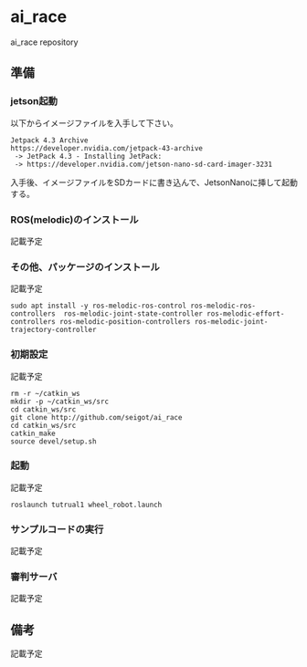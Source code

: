 # ai_race
ai_race repository


## 準備

### jetson起動

以下からイメージファイルを入手して下さい。

```
Jetpack 4.3 Archive
https://developer.nvidia.com/jetpack-43-archive
 -> JetPack 4.3 - Installing JetPack:
 -> https://developer.nvidia.com/jetson-nano-sd-card-imager-3231
```

入手後、イメージファイルをSDカードに書き込んで、JetsonNanoに挿して起動する。


### ROS(melodic)のインストール

記載予定

### その他、パッケージのインストール

記載予定

```
sudo apt install -y ros-melodic-ros-control ros-melodic-ros-controllers  ros-melodic-joint-state-controller ros-melodic-effort-controllers ros-melodic-position-controllers ros-melodic-joint-trajectory-controller
```

### 初期設定

記載予定

```
rm -r ~/catkin_ws
mkdir -p ~/catkin_ws/src
cd catkin_ws/src
git clone http://github.com/seigot/ai_race
cd catkin_ws/src
catkin_make
source devel/setup.sh
```

### 起動

記載予定

```
roslaunch tutrual1 wheel_robot.launch
```

### サンプルコードの実行

記載予定

### 審判サーバ

記載予定

## 備考

記載予定
